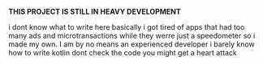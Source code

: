**THIS PROJECT IS STILL IN HEAVY DEVELOPMENT**

i dont know what to write here basically i got tired of apps that had too many ads and microtransactions while they werre just a speedometer so i made my own.
I am by no means an experienced developer i barely know how to write kotlin dont check the code you might get a heart attack
